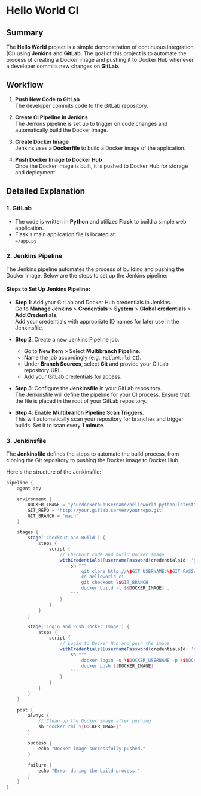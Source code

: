# Hello World CI

## Summary

The **Hello World** project is a simple demonstration of continuous integration (CI) using **Jenkins** and **GitLab**. The goal of this project is to automate the process of creating a Docker image and pushing it to Docker Hub whenever a developer commits new changes on **GitLab**.

## Workflow

1. **Push New Code to GitLab**  
   The developer commits code to the GitLab repository.

2. **Create CI Pipeline in Jenkins**  
   The Jenkins pipeline is set up to trigger on code changes and automatically build the Docker image.

3. **Create Docker Image**  
   Jenkins uses a **Dockerfile** to build a Docker image of the application.

4. **Push Docker Image to Docker Hub**  
   Once the Docker image is built, it is pushed to Docker Hub for storage and deployment.

## Detailed Explanation

### 1. GitLab

- The code is written in **Python** and utilizes **Flask** to build a simple web application.
- Flask's main application file is located at:  
  `~/app.py`

### 2. Jenkins Pipeline

The Jenkins pipeline automates the process of building and pushing the Docker image. Below are the steps to set up the Jenkins pipeline:

#### Steps to Set Up Jenkins Pipeline:

- **Step 1**: Add your GitLab and Docker Hub credentials in Jenkins.  
  Go to **Manage Jenkins** > **Credentials** > **System** > **Global credentials** > **Add Credentials**.  
  Add your credentials with appropriate ID names for later use in the Jenkinsfile.

- **Step 2**: Create a new Jenkins Pipeline job.  
  - Go to **New Item** > Select **Multibranch Pipeline**.  
  - Name the job accordingly (e.g., `HelloWorld-CI`).
  - Under **Branch Sources**, select **Git** and provide your GitLab repository URL.  
  - Add your GitLab credentials for access.

- **Step 3**: Configure the **Jenkinsfile** in your GitLab repository.  
  The Jenkinsfile will define the pipeline for your CI process. Ensure that the file is placed in the root of your GitLab repository.

- **Step 4**: Enable **Multibranch Pipeline Scan Triggers**.  
  This will automatically scan your repository for branches and trigger builds. Set it to scan every **1 minute**.

### 3. Jenkinsfile

The **Jenkinsfile** defines the steps to automate the build process, from cloning the Git repository to pushing the Docker image to Docker Hub.

Here's the structure of the Jenkinsfile:

```groovy
pipeline {
    agent any

    environment {
        DOCKER_IMAGE = "yourdockerhubusername/helloworld-python:latest"
        GIT_REPO = 'http://your.gitlab.server/yourrepo.git'
        GIT_BRANCH = 'main'
    }

    stages {
        stage('Checkout and Build') {
            steps {
                script {
                    // Checkout code and build Docker image
                    withCredentials([usernamePassword(credentialsId: 'gitlab_id', usernameVariable: 'GIT_USERNAME', passwordVariable: 'GIT_PASSWORD')]) {
                        sh """
                            git clone http://\$GIT_USERNAME:\$GIT_PASSWORD@$GIT_REPO
                            cd helloworld-ci
                            git checkout \$GIT_BRANCH
                            docker build -t ${DOCKER_IMAGE} .
                        """
                    }
                }
            }
        }

        stage('Login and Push Docker Image') {
            steps {
                script {
                    // Login to Docker Hub and push the image
                    withCredentials([usernamePassword(credentialsId: 'dockerhub_id', usernameVariable: 'DOCKER_USERNAME', passwordVariable: 'DOCKER_PASSWORD')]) {
                        sh """
                            docker login -u \$DOCKER_USERNAME -p \$DOCKER_PASSWORD
                            docker push ${DOCKER_IMAGE}
                        """
                    }
                }
            }
        }
    }

    post {
        always {
            // Clean up the Docker image after pushing
            sh "docker rmi ${DOCKER_IMAGE}"
        }

        success {
            echo "Docker image successfully pushed."
        }

        failure {
            echo "Error during the build process."
        }
    }
}
